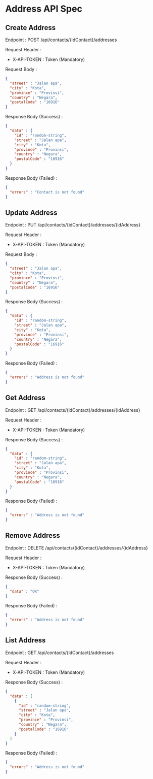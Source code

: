 # Address API Spec

## Create Address

Endpoint : POST /api/contacts/{idContact}/addresses

Request Header :
- X-API-TOKEN : Token (Mandatory)

Request Body :

```json
{
  "street" : "Jalan apa",
  "city" : "Kota",
  "province" : "Provinsi",
  "country" : "Negara",
  "postalCode" : "16916"
}
```

Response Body (Success) :

```json
{
  "data" : {
    "id" : "random-string",
    "street" : "Jalan apa",
    "city" : "Kota",
    "province" : "Provinsi",
    "country" : "Negara",
    "postalCode" : "16916"
  }
}
```

Response Body (Failed) :

```json
{
  "errors" : "Contact is not found"
}
```

## Update Address

Endpoint : PUT /api/contacts/{idContact}/addresses/{idAddress}

Request Header :
- X-API-TOKEN : Token (Mandatory)

Request Body :

```json
{
  "street" : "Jalan apa",
  "city" : "Kota",
  "province" : "Provinsi",
  "country" : "Negara",
  "postalCode" : "16916"
}
```

Response Body (Success) :

```json
{
  "data" : {
    "id" : "random-string",
    "street" : "Jalan apa",
    "city" : "Kota",
    "province" : "Provinsi",
    "country" : "Negara",
    "postalCode" : "16916"
  }
}
```

Response Body (Failed) :

```json
{
  "errors" : "Address is not found"
}
```

## Get Address

Endpoint : GET /api/contacts/{idContact}/addresses/{idAddress}

Request Header :
- X-API-TOKEN : Token (Mandatory)

Response Body (Success) :

```json
{
  "data" : {
    "id" : "random-string",
    "street" : "Jalan apa",
    "city" : "Kota",
    "province" : "Provinsi",
    "country" : "Negara",
    "postalCode" : "16916"
  }
}
```

Response Body (Failed) :

```json
{
  "errors" : "Address is not found"
}
```

## Remove Address

Endpoint : DELETE /api/contacts/{idContact}/addresses/{idAddress}

Request Header :
- X-API-TOKEN : Token (Mandatory)

Response Body (Success) :

```json
{
  "data" : "OK"
}
```

Response Body (Failed) :

```json
{
  "errors" : "Address is not found"
}
```

## List Address

Endpoint : GET /api/contacts/{idContact}/addresses

Request Header :
- X-API-TOKEN : Token (Mandatory)

Response Body (Success) :

```json
{
  "data" : [
    {
      "id" : "random-string",
      "street" : "Jalan apa",
      "city" : "Kota",
      "province" : "Provinsi",
      "country" : "Negara",
      "postalCode" : "16916"
    } 
  ]
}
```

Response Body (Failed) :

```json
{
  "errors" : "Address is not found"
}
```